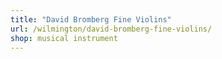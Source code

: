 ```yaml
---
title: "David Bromberg Fine Violins"
url: /wilmington/david-bromberg-fine-violins/
shop: musical instrument
---
```

